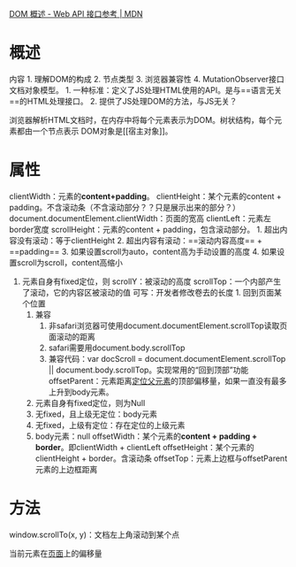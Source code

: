 [DOM 概述 - Web API 接口参考 | MDN](https://developer.mozilla.org/zh-CN/docs/Web/API/Document_Object_Model/Introduction?spm=a21iq3.home.0.0.54b42764PcwehE) 
# 概述
内容
	1. 理解DOM的构成
	2. 节点类型
	3. 浏览器兼容性
	4. MutationObserver接口
文档对象模型。
	1. 一种标准：定义了JS处理HTML使用的API。是与==语言无关==的HTML处理接口。
	2. 提供了JS处理DOM的方法，与JS无关？

浏览器解析HTML文档时，在内存中将每个元素表示为DOM。树状结构，每个元素都由一个节点表示
DOM对象是[[宿主对象]]。
# 属性
clientWidth：元素的**content+padding**。
clientHeight：某个元素的content + padding。不含滚动条（不含滚动部分？？只是展示出来的部分？）
	document.documentElement.clientWidth：页面的宽高
clientLeft：元素左border宽度
scrollHeight：元素的content + padding，包含滚动部分。
	1. 超出内容没有滚动：等于clientHeight
	2. 超出内容有滚动：==滚动内容高度== + ==padding==
	3. 如果设置scroll为auto，content高为手动设置的高度
	4. 如果设置scroll为scroll，content高缩小

1. 元素自身有fixed定位，则
scrollY：被滚动的高度
scrollTop：一个内部产生了滚动，它的内容区被滚动的值
	可写：开发者修改卷去的长度
		1. 回到页面某个位置
	1. 兼容
		1. 非safari浏览器可使用document.documentElement.scrollTop读取页面滚动的距离
		2. safari需要用document.body.scrollTop
		3. 兼容代码：var docScroll = document.documentElement.scrollTop || document.body.scrollTop。实现常用的“回到顶部”功能
offsetParent：元素距离<u>定位父元素</u>的顶部偏移量，如果一直没有最多上升到body元素。
	1. 元素自身有fixed定位，则为Null
	2. 无fixed，且上级无定位：body元素
	3. 无fixed，上级有定位：存在定位的上级元素
	4. body元素：null
offsetWidth：某个元素的**content + padding + border**。即clientWidth + clientLeft
offsetHeight：某个元素的clientHeight + border。含滚动条
offsetTop：元素上边框与offsetParent元素的上边框距离

# 方法
window.scrollTo(x, y)：文档左上角滚动到某个点


当前元素在<u>页面</u>上的偏移量
